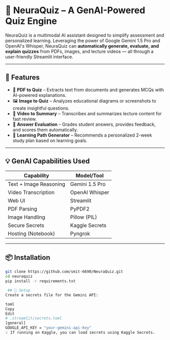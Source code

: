 # 🧠 NeuraQuiz – A GenAI-Powered Quiz Engine

NeuraQuiz is a multimodal AI assistant designed to simplify assessment and personalized learning. Leveraging the power of Google Gemini 1.5 Pro and OpenAI's Whisper, NeuraQuiz can **automatically generate, evaluate, and explain quizzes** from PDFs, images, and lecture videos — all through a user-friendly Streamlit interface.

---

## 🚀 Features

- 📄 **PDF to Quiz** – Extracts text from documents and generates MCQs with AI-powered explanations.
- 🖼️ **Image to Quiz** – Analyzes educational diagrams or screenshots to create insightful questions.
- 🎥 **Video to Summary** – Transcribes and summarizes lecture content for fast review.
- 🧪 **Answer Evaluation** – Grades student answers, provides feedback, and scores them automatically.
- 🎯 **Learning Path Generator** – Recommends a personalized 2-week study plan based on learning goals.

---

## 💡 GenAI Capabilities Used

| Capability             | Model/Tool        |
|------------------------|-------------------|
| Text + Image Reasoning | Gemini 1.5 Pro    |
| Video Transcription    | OpenAI Whisper    |
| Web UI                 | Streamlit         |
| PDF Parsing            | PyPDF2            |
| Image Handling         | Pillow (PIL)      |
| Secure Secrets         | Kaggle Secrets    |
| Hosting (Notebook)     | Pyngrok           |

---

## 📦 Installation

```bash
git clone https://github.com/smit-6690/NeuraQuiz.git
cd neuraquiz
pip install -r requirements.txt

 ## 🔐 Setup
Create a secrets file for the Gemini API:

toml
Copy
Edit
# .streamlit/secrets.toml
[general]
GOOGLE_API_KEY = "your-gemini-api-key"
💡 If running on Kaggle, you can load secrets using Kaggle Secrets.

